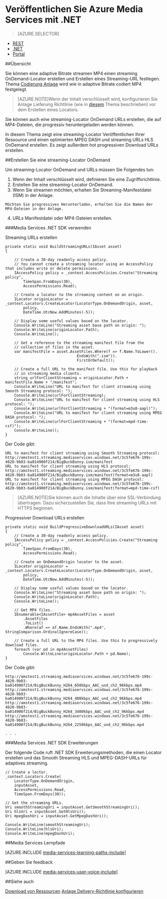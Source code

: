 <properties 
    pageTitle="Veröffentlichen Sie Azure Media Services mit .NET" 
    description="Erfahren Sie, wie einen Locator für die Streaming-URL erstellen erstellen. Code-Beispiele sind in C# geschrieben und Media Services SDK für .NET." 
    authors="juliako" 
    manager="erikre" 
    editor="" 
    services="media-services" 
    documentationCenter=""/>

<tags 
    ms.service="media-services" 
    ms.workload="media" 
    ms.tgt_pltfrm="na" 
    ms.devlang="na" 
    ms.topic="article" 
    ms.date="08/30/2016"
    ms.author="juliako"/>


# <a name="publish-azure-media-services-content-using-net"></a>Veröffentlichen Sie Azure Media Services mit .NET
 
> [AZURE.SELECTOR]
- [REST](media-services-rest-deliver-streaming-content.md)
- [.NET](media-services-deliver-streaming-content.md)
- [Portal](media-services-portal-publish.md)

##<a name="overview"></a>Übersicht

Sie können eine adaptive Bitrate streamen MP4 einen streaming OnDemand-Locator erstellen und Erstellen eines Streaming-URL festlegen. Thema [Codierung Anlage](media-services-encode-asset.md) wird wie in adaptive Bitrate codiert MP4 festgelegt. 

>[AZURE.NOTE]Wenn der Inhalt verschlüsselt wird, konfigurieren Sie Anlage Lieferung Richtlinie (wie in [diesem](media-services-dotnet-configure-asset-delivery-policy.md) Thema beschrieben) vor dem Erstellen eines Locators. 

Sie können auch eine streaming-Locator OnDemand URLs erstellen, die auf MP4-Dateien, die progressiv heruntergeladen werden können.  

In diesem Thema zeigt eine streaming-Locator Veröffentlichen Ihrer Ressource und einen optimierten MPEG DASH und streaming URLs HLS OnDemand erstellen. Es zeigt außerdem hot progressiven Download URLs erstellen. 
     
##<a name="create-an-ondemand-streaming-locator"></a>Erstellen Sie eine streaming-Locator OnDemand

Um streaming-Locator OnDemand und URLs müssen Sie Folgendes tun:

   1. Wenn der Inhalt verschlüsselt wird, definieren Sie eine Zugriffsrichtlinie.
   2. Erstellen Sie eine streaming-Locator OnDemand.
   3. Wenn Sie streamen möchten, erhalten Sie Streaming-Manifestdatei (ISM) in der Anlage. 
        
    Möchten Sie progressives Herunterladen, erhalten Sie die Namen der MP4-Dateien in der Anlage.  
   4. URLs Manifestdatei oder MP4-Dateien erstellen. 
   

###<a name="use-media-services-net-sdk"></a>Media Services .NET SDK verwenden 

Streaming URLs erstellen 

    private static void BuildStreamingURLs(IAsset asset)
    {
    
        // Create a 30-day readonly access policy. 
        // You cannot create a streaming locator using an AccessPolicy that includes write or delete permissions.
        IAccessPolicy policy = _context.AccessPolicies.Create("Streaming policy",
            TimeSpan.FromDays(30),
            AccessPermissions.Read);
    
        // Create a locator to the streaming content on an origin. 
        ILocator originLocator = _context.Locators.CreateLocator(LocatorType.OnDemandOrigin, asset,
            policy,
            DateTime.UtcNow.AddMinutes(-5));
    
        // Display some useful values based on the locator.
        Console.WriteLine("Streaming asset base path on origin: ");
        Console.WriteLine(originLocator.Path);
        Console.WriteLine();
    
        // Get a reference to the streaming manifest file from the  
        // collection of files in the asset. 
        var manifestFile = asset.AssetFiles.Where(f => f.Name.ToLower().
                                    EndsWith(".ism")).
                                    FirstOrDefault();
        
        // Create a full URL to the manifest file. Use this for playback
        // in streaming media clients. 
        string urlForClientStreaming = originLocator.Path + manifestFile.Name + "/manifest";
        Console.WriteLine("URL to manifest for client streaming using Smooth Streaming protocol: ");
        Console.WriteLine(urlForClientStreaming);
        Console.WriteLine("URL to manifest for client streaming using HLS protocol: ");
        Console.WriteLine(urlForClientStreaming + "(format=m3u8-aapl)");
        Console.WriteLine("URL to manifest for client streaming using MPEG DASH protocol: ");
        Console.WriteLine(urlForClientStreaming + "(format=mpd-time-csf)"); 
        Console.WriteLine();
    }

Der Code gibt:
    
    URL to manifest for client streaming using Smooth Streaming protocol:
    http://amstest1.streaming.mediaservices.windows.net/3c5fe676-199c-4620-9b03-ba014900f214/BigBuckBunny.ism/manifest
    URL to manifest for client streaming using HLS protocol:
    http://amstest1.streaming.mediaservices.windows.net/3c5fe676-199c-4620-9b03-ba014900f214/BigBuckBunny.ism/manifest(format=m3u8-aapl)
    URL to manifest for client streaming using MPEG DASH protocol:
    http://amstest1.streaming.mediaservices.windows.net/3c5fe676-199c-4620-9b03-ba014900f214/BigBuckBunny.ism/manifest(format=mpd-time-csf)
    

>[AZURE.NOTE]Sie können auch die Inhalte über eine SSL-Verbindung übertragen. Dazu sicherzustellen Sie, dass Ihre streaming URLs mit HTTPS beginnen. 

Progressiver Download URLs erstellen 

    private static void BuildProgressiveDownloadURLs(IAsset asset)
    {
        // Create a 30-day readonly access policy. 
        IAccessPolicy policy = _context.AccessPolicies.Create("Streaming policy",
            TimeSpan.FromDays(30),
            AccessPermissions.Read);
    
        // Create an OnDemandOrigin locator to the asset. 
        ILocator originLocator = _context.Locators.CreateLocator(LocatorType.OnDemandOrigin, asset,
            policy,
            DateTime.UtcNow.AddMinutes(-5));
    
        // Display some useful values based on the locator.
        Console.WriteLine("Streaming asset base path on origin: ");
        Console.WriteLine(originLocator.Path);
        Console.WriteLine();
    
        // Get MP4 files.
        IEnumerable<IAssetFile> mp4AssetFiles = asset
            .AssetFiles
            .ToList()
            .Where(af => af.Name.EndsWith(".mp4", StringComparison.OrdinalIgnoreCase));
                
        // Create a full URL to the MP4 files. Use this to progressively download files.
        foreach (var pd in mp4AssetFiles)
            Console.WriteLine(originLocator.Path + pd.Name);
    }

Der Code gibt:
    
    http://amstest1.streaming.mediaservices.windows.net/3c5fe676-199c-4620-9b03-ba014900f214/BigBuckBunny_H264_650kbps_AAC_und_ch2_96kbps.mp4
    http://amstest1.streaming.mediaservices.windows.net/3c5fe676-199c-4620-9b03-ba014900f214/BigBuckBunny_H264_400kbps_AAC_und_ch2_96kbps.mp4
    http://amstest1.streaming.mediaservices.windows.net/3c5fe676-199c-4620-9b03-ba014900f214/BigBuckBunny_H264_3400kbps_AAC_und_ch2_96kbps.mp4
    http://amstest1.streaming.mediaservices.windows.net/3c5fe676-199c-4620-9b03-ba014900f214/BigBuckBunny_H264_2250kbps_AAC_und_ch2_96kbps.mp4
    
    . . . 

###<a name="use-media-services-net-sdk-extensions"></a>Media Services .NET SDK Erweiterungen

Der folgende Code ruft .NET SDK Erweiterungsmethoden, die einen Locator erstellen und das Smooth Streaming HLS und MPEG-DASH-URLs für adaptives streaming.

    // Create a loctor.
    _context.Locators.Create(
        LocatorType.OnDemandOrigin,
        inputAsset,
        AccessPermissions.Read,
        TimeSpan.FromDays(30));
    
    // Get the streaming URLs.
    Uri smoothStreamingUri = inputAsset.GetSmoothStreamingUri();
    Uri hlsUri = inputAsset.GetHlsUri();
    Uri mpegDashUri = inputAsset.GetMpegDashUri();
    
    Console.WriteLine(smoothStreamingUri);
    Console.WriteLine(hlsUri);
    Console.WriteLine(mpegDashUri);


##<a name="media-services-learning-paths"></a>Media Services Lernpfade

[AZURE.INCLUDE [media-services-learning-paths-include](../../includes/media-services-learning-paths-include.md)]

##<a name="provide-feedback"></a>Geben Sie feedback

[AZURE.INCLUDE [media-services-user-voice-include](../../includes/media-services-user-voice-include.md)]

##<a name="see-also"></a>Siehe auch

[Download von Ressourcen](media-services-deliver-asset-download.md)
[Anlage Delivery-Richtlinie konfigurieren](media-services-dotnet-configure-asset-delivery-policy.md)
